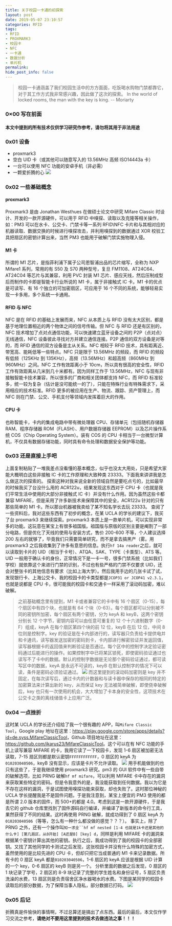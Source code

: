 ```yaml
---
title: 关于校园一卡通的初探索
layout: post
date: 2019-05-07 23:10:57
categories: RFID
tags:
- RFID
- PROXMARK3
- 校园卡
- NFC
- 一卡通
- 数据分析
- 单片机
permalink:
hide_post_info: false
---
```

>校园一卡通涵盖了我们校园生活中的方方面面，吃饭喝水购物门禁都靠它，对于其工作方式我非常感兴趣，因此做了这次的探索。
>In the world of locked rooms, the man with the key is king.
>-- Moriarty

<!--More-->

### 0×00 写在前面

#### 本文中提到的所有技术仅供学习研究作参考，**请勿将其用于非法用途**

### 0x01 设备

* proxmark3
* 空白 UID 卡（或其他可以随意写入的 13.56MHz 高频 ISO14443a 卡）
* 一台可以使用 NFC 功能的安卓手机（非必需）
* 一颗爱折腾的心
![](/images/posts/2019/05/PM3.jpg)

### 0x02 一些基础概念

#### proxmark3

Proxmark3 是由 Jonathan Westhues 在做硕士论文中研究 Mifare Classic 时设计、开发的一款开源硬件，可以用于 RFID 中嗅探、读取以及克隆等相关操作，如：PM3 可以在水卡、公交卡、门禁卡等一系列 RFID\NFC 卡片和与其相对应的机器读取、数据交换的时候进行嗅探攻击，并利用嗅探到的数据通过 XOR 校验工具把扇区的密钥计算出来，当然 PM3 也能用于破解门禁实施物理入侵。

#### M1 卡

所谓的 M1 芯片，是指菲利浦下属子公司恩智浦出品的芯片缩写，全称为 NXP Mifare1 系列，常用的有 S50 及 S70 两种型号，复旦 FM1108、AT24C64、AT24C04 等芯片与其兼容，利用 PVC 封装 M1 芯片、感应天线，然后压制成型后而制作的卡即是智能卡行业所说的 M1 卡，属于非接触式 IC 卡。M1 卡的优点是可读写、有 16 个独立的可加密扇区，可应用于 16 个不同的系统，能够轻易实现一卡多用，多个系统一卡通用。

#### RFID 与 NFC

NFC 是在 RFID 的基础上发展而来，NFC 从本质上与 RFID 没有太大区别，都是基于地理位置相近的两个物体之间的信号传输。但 NFC 与 RFID 还是有区别的，NFC 技术增加了点对点通信功能，可以快速建立蓝牙设备之间的 P2P（点对点）无线通信，NFC 设备彼此寻找对方并建立通信连接。P2P 通信的双方设备是对等的，而 RFID 通信的双方设备是主从关系。NFC 相较于 RFID 技术，具有距离近、带宽高、能耗低等一些特点。NFC 只是限于 13.56MHz 的频段，而 RFID 的频段有低频（125KHz 到 135KHz），高频（13.56MHz）和超高频（860MHz 到 960MHz）之间。NFC 工作有效距离小于 10cm，所以具有很高的安全性，RFID 工作有效距离从几米到几十米都有。因为同样工作于 13.56MHz，NFC 与现有非接触智能卡技术兼容，所以很多的厂商和相关团体都支持 NFC，而 RFID 标准较多，统一较为复杂（估计是没可能统一的了），只能在特殊行业有特殊需求下，采用相应的技术标准。RFID 更多的被应用在生产、物流、跟踪、资产管理上，而 NFC 则在门禁、公交、手机支付等领域内发挥着巨大的作用。

#### CPU 卡

也称智能卡，卡内的集成电路中带有微处理器 CPU、存储单元（包括随机存储器 RAM、程序存储器 ROM（FLASH）、用户数据存储器 EEPROM）以及芯片操作系统 COS（Chip Operating System）。装有 COS 的 CPU 卡相当于一台微型计算机，不仅具有数据存储功能，同时具有命令处理和数据安全保护等功能。

### 0x03 还是直接上手吧

上面复制粘贴了一堆我差点没看懂的基本概念，似乎也没太大用处，只是希望大家能大概明白这些非接触 IC 卡的工作原理和大致种类 23333。下面我来讲讲我是怎么做这次的探索的。
探索这种对我来说全新的领域自然是要吃点亏的，比如最早的时候我买了台没什么用的 ACR122u，结果发现这东西对于 CPU 卡（也就是我们平常生活中使用的大部分非接触式 IC 卡）并没有什么作用。因为虽然这些卡都兼容 MIFARE，但是采用了许多新技术来保障其中的安全，ACR122u 针对的只有那些简单的 M1 卡。所以那台机器被我卖给了某不知名学长去玩 23333。
查阅了一些资料后，我对这些东西有了初步的概念，在某 UCLA 的学长的建议下，我买了台 proxmark3 来继续探索。proxmark3 本质上是一款单片机，可以实现非常多的功能。这玩意在某宝上有很多祖国版。祖国版与原版的区别主要是阉割了一部分电路，但是优化了天线的使用与安装方式，售价 200-600 不等，个人建议选择 200 左右的就够了，毕竟我们只需要简单研究，而不是拿去搞黑产（雾。用 proxmark3 之后我收集到了许多有意思的信息。执行`hf 14a reader`之后，就可以读取到卡片的 UID（相当于卡号）、ATQA、SAK、TYPE（卡类型）、ATS 等。UID 一般用于确认卡的身份，正常情况下是一卡一号，很多门禁系统（比如我们学校）就依靠这个来进行门禁的识别，不过也有些严格的门禁不仅要求 UID，还会对整张卡的其他信息有要求（比如上海大学）。然后我用手边的几张卡试了试，发现银行卡、上海公交卡、我的校园卡的卡类型都是`JCOP31 or JCOP41 v2.3.1`，也就是说都是 CPU 卡，很可能我的校园卡和交通卡一样采用了滚动码加密，难以破解。
>之前基础概念里有提到，M1 卡或者兼容它的卡中有 16 个扇区（0-15），每个扇区中有四个块，也就是有 64 个块（0-63）。每个扇区都可以分别被不同的密钥所加密，每个扇区有两个密钥，分为 keyA 和 keyB，这两个密钥分别长 12 个字节，密钥内容可以由任意可重复的 12 个十六进制数字（0-F）组成，keyA 在每个扇区第四个块的前 12 位，keyB 在后 12 位，中间 8 位则是控制字。key 的验证是在卡内部进行的，读写器只负责给卡提供电并和卡通讯，读写器发送加密的密码到卡，卡内部进行解密验证并发返回值，读写器根据卡的返回值来判断验证是否通过。每个区中的控制字决定验证密码通过后能进行的操作。如果控制字中已将某区锁死，即使密码验证通过也读写不了卡中的数据。默认的控制字数据是无论那个密码验证通过，都可读写区中的数据，keyA 是永远不可读的，keyB 在默认控制字的情况下可以读，条件是密码必须验证通过。
![](/images/posts/2019/05/blocks_sheet.jpg)
>而这里提到的滚动码加密则是 key 并不固定，在每次读写后，通过卡内的计数器和与读卡器中保存的相同的特定的加密算法来计算出新的 key，从而保证 key 无法被简单破解，即使侥幸破解后，key 也只有一次使用的机会，大大增加了卡本身的安全性，这项技术在公交卡之类的离线储值卡上应用广泛。

### 0x04 一点挫折

这时某 UCLA 的学长还介绍给了我一个很有趣的 APP，叫`Mifare Classic Tool`，Google play 地址在这里：<https://play.google.com/store/apps/details?id=de.syss.MifareClassicTool>，Github 项目地址在这里：<https://github.com/ikarus23/MifareClassicTool>。这个可以在有 NFC 功能的手机上读写兼容 MIFARE 的卡，我用它读了一下校园卡，发现 1-6 扇区被加密无法读取，7-15 扇区则都是默认密钥`FFFFFFFFFFFF`，0 扇区的 keyA 为`010203040506`，keyB 没有显示，应该是卡片不允许读取。
![](/images/posts/2019/05/MCT_results.jpg)
用手机能做到的也只有这些了，于是我继续使用 proxmark3 研究。pm3 的 GUI 软件中有一些自带的破解选项，比如 PRNG 破解`hf mf mifare`，可以利用 MIFARE 卡中存在的漏洞来获取某些特定的密码。但是令我意外的是，我没能获取到任何数据。我以为它是不存在这样的漏洞，于是试图使用嗅探功能来获取，却也失败了。这时那位神秘的 UCLA 学长提醒我是不是固件问题。于是我注意到，某宝上便宜的 PM3 使用的都是所谓 2.0 版本的固件，而 500+的都是 4.0。考虑到这是一款开源硬件，于是我去它的 github 仓库里找到了固件源码自行编译，并编译了新版本的命令行工具，果然获得了不同的结果。这时再使用 PRNG 破解，就成功得到了 0 扇区 keyA 为`010203040506`（等等，怎么有一种什么都没做的感觉？？？）。
事实上，除了 PRNG 之外，还有一个操作叫`知一求全``hf mf nested [1-4 也就是1k卡还是其他的什么卡] [第几扇区，从0开始] [A还是B] [key] d`，同样是利用 MIFARE 卡的漏洞来根据某个密钥计算出其他的密钥。执行之后，我成功得到了我的校园卡的全部密钥。又找了其他同学的卡测试之后发现，这张校园卡并没有什么特殊的加密方式，虽然使用的是比较先进的 CPU 卡，但却只把它当成普通的 M1 卡来记录数据。所有卡的 0 扇区 keyA 都是`010203040506`，1-6 扇区的 keyA 应该是根据 UID 计算的一个 key，0-6 扇区的 keyB 则是另一个。
分析里面的数据之后发现，0 扇区的 1 块记录了学号，2 扇区的 8-9 块记录了完整的学生姓名和身份证号，5 扇区负责洗澡的水费，13 扇区则是负责宿舍区净水器喝水的水费。下图是某同学的校园卡读取后的部分数据，为了保障当事人隐私，部分数据已打码。
![](/images/posts/2019/05/dump_data.jpg)

### 0x05 后记

折腾真是件愉快的事情啊，不过总算还是搞出了点东西。最后的最后，本文仅作学习交流之参考，**请绝对不要用这里提到的技术去做违法之事！！！**
